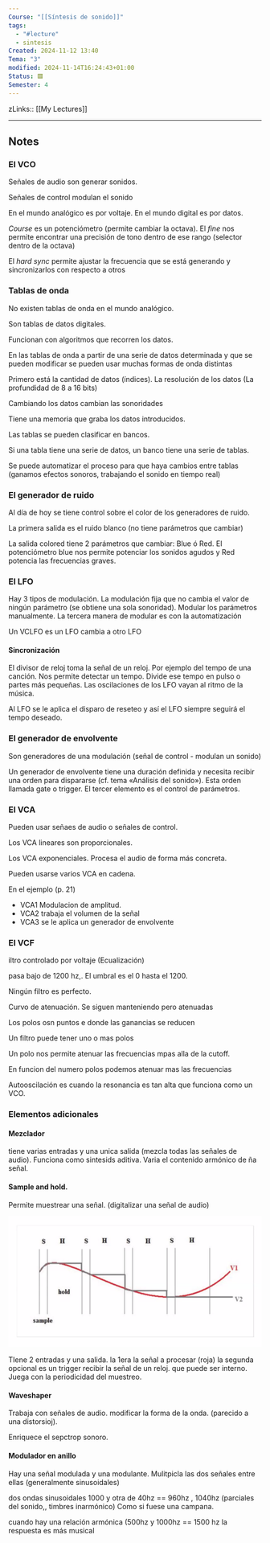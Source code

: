 ```yaml
---
Course: "[[Síntesis de sonido]]"
tags:
  - "#lecture"
  - sintesis
Created: 2024-11-12 13:40
Tema: "3"
modified: 2024-11-14T16:24:43+01:00
Status: 🟥
Semester: 4
---
```

zLinks:: [[My Lectures]]
___
## Notes

### El VCO

Señales de audio son generar sonidos.

Señales de control modulan el sonido

En el mundo analógico es por voltaje. En el mundo digital es por datos.

*Course* es un potenciómetro (permite cambiar la octava). El *fine* nos permite encontrar una precisión de tono dentro de ese rango (selector dentro de la octava)

El *hard sync* permite ajustar la frecuencia que se está generando y sincronizarlos con respecto a otros

### Tablas de onda

No existen tablas de onda en el mundo analógico.

Son tablas de datos digitales.

Funcionan con algoritmos que recorren los datos.

En las tablas de onda a partir de una serie de datos determinada y que se pueden modificar se pueden usar muchas formas de onda distintas

Primero está la cantidad de datos (índices). La resolución de los datos (La profundidad de 8 a 16 bits)

Cambiando los datos cambian las sonoridades

Tiene una memoria que graba los datos introducidos.

Las tablas se pueden clasificar en bancos.

Si una tabla tiene una serie de datos, un banco tiene una serie de tablas.

Se puede automatizar el proceso para que haya cambios entre tablas (ganamos efectos sonoros, trabajando el sonido en tiempo real)

### El generador de ruido

Al día de hoy se tiene control sobre el color de los generadores de ruido. 

La primera salida es el ruido blanco (no tiene parámetros que cambiar)

La salida colored tiene 2 parámetros que cambiar: Blue ó Red. El potenciómetro blue nos permite potenciar los sonidos agudos y Red potencia las frecuencias graves.

### El LFO

Hay 3 tipos de modulación. La modulación fija que no cambia el valor de ningún parámetro (se obtiene una sola sonoridad). Modular los parámetros manualmente. La tercera manera de modular es con la automatización

Un VCLFO es un LFO cambia a otro LFO

#### Sincronización

El divisor de reloj toma la señal de un reloj. Por ejemplo del tempo de una canción. Nos permite detectar un tempo. Divide ese tempo en pulso o partes más pequeñas. Las oscilaciones de los LFO vayan al ritmo de la música.

Al LFO se le aplica el disparo de reseteo y así el LFO siempre seguirá el tempo deseado.

### El generador de envolvente

Son generadores de una modulación (señal de control - modulan un sonido)

Un generador de envolvente tiene una duración definida y necesita recibir una orden para dispararse (cf. tema «Análisis del sonido»). Esta orden llamada gate o trigger. El tercer elemento es el control de parámetros.

### El VCA

Pueden usar señaes de audio o señales de control.

Los VCA lineares son proporcionales. 

Los VCA exponenciales. Procesa el audio de forma más concreta.

Pueden usarse varios VCA en cadena. 

En el ejemplo (p. 21)
- VCA1 Modulacion de amplitud. 
- VCA2 trabaja el volumen de la señal
- VCA3 se le aplica un generador de envolvente

### El VCF

iltro controlado por voltaje (Ecualización) 

pasa bajo de 1200 hz,. El umbral es el 0 hasta el 1200.

Ningún filtro es perfecto.

Curvo de atenuación. Se siguen manteniendo pero atenuadas

Los polos osn puntos e donde las ganancias se reducen 

Un filtro puede tener uno o mas polos

Un polo nos permite atenuar las frecuencias mpas alla de la cutoff. 

En funcion del numero polos podemos atenuar mas las frecuencias

Autooscilación es cuando la resonancia es tan alta que funciona como un VCO.

### Elementos adicionales

#### Mezclador

tiene varias entradas y una unica salida (mezcla todas las señales de audio). Funciona como sintesids aditiva. Varia el contenido armónico de ña señal.

#### Sample and hold. 

Permite muestrear una señal. (digitalizar una señal de audio)

![](Extras/Images/2024-10-4_16.0.47.png)

TIene 2 entradas y una salida. la 1era la señal a procesar (roja) la segunda opcional es un trigger recibir la señal de un reloj. que puede ser interno.  Juega con la periodicidad del muestreo. 

#### Waveshaper

Trabaja con señales de audio. modificar la forma de la onda. (parecido a una distorsioj).

Enriquece el sepctrop sonoro. 

#### Modulador en anillo

Hay una señal modulada y una modulante. Mulitpicla las dos señales entre ellas (generalmente sinusoidales)

dos ondas sinusoidales 1000 y otra de 40hz == 960hz , 1040hz (parciales del sonido,, timbres inarmónico) Como si fuese una campana.

cuando hay una relación armónica (500hz y 1000hz == 1500 hz la respuesta es más musical 

